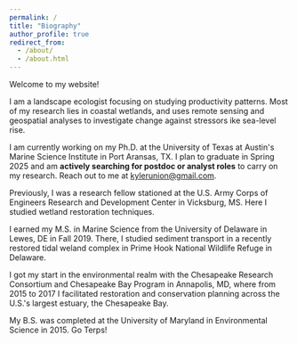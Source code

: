 ```yaml
---
permalink: /
title: "Biography"
author_profile: true
redirect_from: 
  - /about/
  - /about.html
---
```


Welcome to my website!

I am a landscape ecologist focusing on studying productivity patterns. Most of my research lies in coastal wetlands, and uses remote sensing and geospatial analyses to investigate change against stressors ike sea-level rise.

I am currently working on my Ph.D. at the University of Texas at Austin's Marine Science Institute in Port Aransas, TX. I plan to graduate in Spring 2025 and am **actively searching for postdoc or analyst roles** to carry on my research. Reach out to me at kylerunion@gmail.com.

Previously, I was a research fellow stationed at the U.S. Army Corps of Engineers Research and Development Center in Vicksburg, MS. Here I studied wetland restoration techniques.

I earned my M.S. in Marine Science from the University of Delaware in Lewes, DE in Fall 2019. There, I studied sediment transport in a recently restored tidal weland complex in Prime Hook National Wildlife Refuge in Delaware.

I got my start in the environmental realm with the Chesapeake Research Consortium and Chesapeake Bay Program in Annapolis, MD, where from 2015 to 2017 I facilitated restoration and conservation planning across the U.S.'s largest estuary, the Chesapeake Bay.

My B.S. was completed at the University of Maryland in Environmental Science in 2015. Go Terps!
